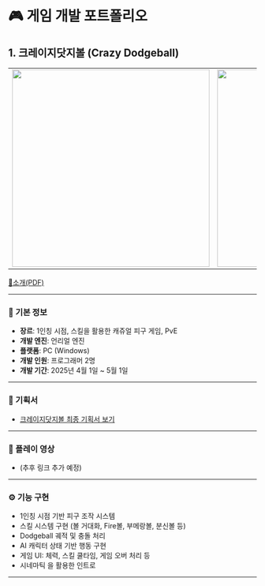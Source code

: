 # 🎮 게임 개발 포트폴리오

## 1. 크레이지닷지볼 (Crazy Dodgeball)

<table>
  <tr>
    <td><img src="https://github.com/user-attachments/assets/1e15ea8a-2442-42dd-8835-4a561bf9a018" width="400"/></td>
    <td><img src="https://github.com/user-attachments/assets/028c41ef-98d4-4617-96f8-000c949cd150" width="400"/></td>
  </tr>
</table>

[📄소개(PDF)](https://github.com/user-attachments/files/20388583/default.pdf)

---

### 📌 기본 정보
- **장르**: 1인칭 시점, 스킬을 활용한 캐쥬얼 피구 게임, PvE  
- **개발 엔진**: 언리얼 엔진  
- **플랫폼**: PC (Windows)  
- **개발 인원**: 프로그래머 2명  
- **개발 기간**: 2025년 4월 1일 ~ 5월 1일  

---

### 📁 기획서
- [크레이지닷지볼 최종 기획서 보기](https://github.com/user-attachments/files/20388583/default.pdf)

---

### 🎥 플레이 영상
- (추후 링크 추가 예정)

---

### ⚙ 기능 구현
- 1인칭 시점 기반 피구 조작 시스템  
- 스킬 시스템 구현 (볼 거대화, Fire볼, 부메랑볼, 분신볼 등)  
- Dodgeball 궤적 및 충돌 처리  
- AI 캐릭터 상태 기반 행동 구현  
- 게임 UI: 체력, 스킬 쿨타임, 게임 오버 처리 등  
- 시네마틱 을 활용한 인트로
---



